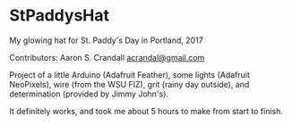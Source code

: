 # StPaddysHat
My glowing hat for St. Paddy's Day in Portland, 2017

Contributors:
Aaron S. Crandall <acrandal@gmail.com>

Project of a little Arduino (Adafruit Feather), some lights (Adafruit NeoPixels), wire (from the WSU FIZ), grit (rainy day outside), and determination (provided by Jimmy John's).

It definitely works, and took me about 5 hours to make from start to finish.

